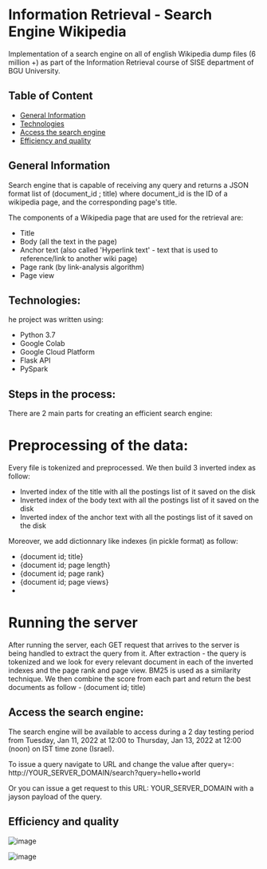 # Information Retrieval - Search Engine Wikipedia
Implementation of a search engine on all of english Wikipedia dump files (6 million +) as part of the Information Retrieval course of SISE department of BGU University.


## Table of Content
* [General Information](#General-Information)
* [Technologies](#Technologies)
* [Access the search engine](#Access-the-search-engine)
* [Efficiency and quality](#Efficiency-and-quality)


## General Information
Search engine that is capable of receiving any query and returns a JSON format list of (document_id ; title) where document_id is the ID of a wikipedia page, and the corresponding page's title.

The components of a Wikipedia page that are used for the retrieval are:
* Title
* Body (all the text in the page)
* Anchor text (also called 'Hyperlink text' - text that is used to reference/link to another wiki page)
* Page rank (by link-analysis algorithm)
* Page view


## Technologies:
he project was written using:
- Python 3.7
- Google Colab
- Google Cloud Platform
- Flask API
- PySpark

## Steps in the process:
There are 2 main parts for creating an efficient search engine:

# Preprocessing of the data:
Every file is tokenized and preprocessed. We then build 3 inverted index as follow:
- Inverted index of the title with all the postings list of it saved on the disk
- Inverted index of the body text with all the postings list of it saved on the disk
- Inverted index of the anchor text with all the postings list of it saved on the disk

Moreover, we add dictionnary like indexes (in pickle format) as follow:
- {document id; title}
- {document id; page length}
- {document id; page rank}
- {document id; page views}
- 
# Running the server
After running the server, each GET request that arrives to the server is being handled to extract the query from it. After extraction - the query is tokenized and we look for every relevant document in each of the inverted indexes and the page rank and page view. BM25 is used as a similarity technique. 
We then combine the score from each part and return the best documents as follow - (document id; title)

## Access the search engine:
The search engine will be available to access during a 2 day testing period from Tuesday, Jan 11, 2022 at 12:00 to Thursday, Jan 13, 2022 at 12:00 (noon) on IST time zone (Israel).

To issue a query navigate to URL and change the value after query=:
http://YOUR_SERVER_DOMAIN/search?query=hello+world

Or you can issue a get request to this URL: YOUR_SERVER_DOMAIN with a jayson payload of the query.

## Efficiency and quality

![image](https://user-images.githubusercontent.com/66309521/148806792-352ace17-7523-4924-a49e-edb52f49d88b.png)

![image](https://user-images.githubusercontent.com/66309521/148806819-8d45db77-d1ad-45e9-a19f-437171ddd3ef.png)



